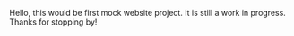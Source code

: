 Hello, this would be first mock website project. It is still a work in progress. Thanks for stopping by!
